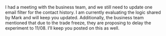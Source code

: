 I had a meeting with the business team, and we still need to update one email filter for the contact history. I am currently evaluating the logic shared by Mark and will keep you updated. Additionally, the business team mentioned that due to the trade freeze, they are proposing to delay the experiment to 11/08. I’ll keep you posted on this as well.
